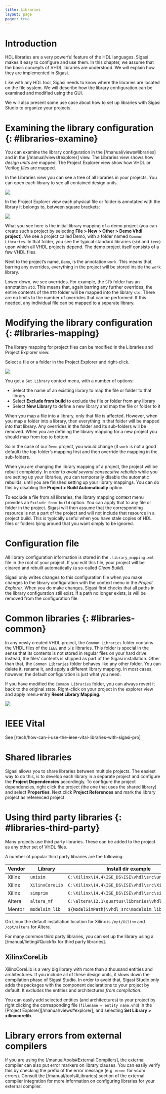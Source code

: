 ```yaml
---
title: Libraries
layout: page 
pager: true
---
```


# Introduction

HDL libraries are a very powerful feature of the HDL languages. Sigasi
makes it easy to configure and use them. In this chapter, we assume that
the basic concepts of VHDL libraries are understood. We will explain how
they are implemented in Sigasi.

Like with any HDL tool, Sigasi needs to know where the libraries are
located on the file system. We will describe how the library
configuration can be examined and modified using the GUI.

We will also present some use case about how to set up libraries with
Sigasi Studio to organize your projects.

# Examining the library configuration {: #libraries-examine}

You can examine the library configuration in the [/manual/views#libraries] 
and in the [/manual/views#explorer] 
view. The Libraries view shows how
*design units* are mapped. The Project Explorer view show how VHDL or
Verilog *files* are mapped.

In the Libraries view you can see a tree of all libraries in your
projects. You can open each library to see all contained design units.

![](images/librariesview.png)

In the Project Explorer view each physical file or folder is annotated
with the library it belongs to, between square brackets:

![](images/librarymappinginitialview.png)

What you see here is the initial library mapping of a demo project (you
can create such a project by selecting **File \> New \> Other \> Demo
Vhdl project**). We see a project called Demo, with a folder named
`Common Libraries`. In that folder, you see the typical standard
libraries (`std` and `ieee`) upon which all VHDL projects depend. The
demo project itself consists of a few VHDL files.

Next to the project’s name, `Demo`, is the annotation `work`. This means
that, barring any overrides, everything in the project will be stored
inside the `work` library.

Lower down, we see overrides. For example, the `STD` folder has an
annotation `std`. This means that, again barring any further overrides,
the entire contents of the `STD` folder will be mapped into the library
`std`. There are no limits to the number of overrides that can be
performed. If this needed, any individual file can be mapped to a
separate library.

# Modifying the library configuration {: #libraries-mapping}

The library mapping for project files can be modified in the Libraries
and Project Explorer view.

Select a file or a folder in the Project Explorer and right-click.

![](images/librarymappingcontextmenu.png)

You get a `Set Library` context menu, with a number of options:

-   Select the name of an existing library to map the file or folder to
    that library
-   Select **Exclude from build** to exclude the file or folder from any library
-   Select **New Library** to define a new library and map the file or
    folder to it

When you map a file into a library, only that file is affected. However,
when you map a folder into a library, then everything in that folder
will be mapped into that library. Any overrides in the folder and its
sub-folders will be removed. When you are defining the library mapping
for a new project you should map from top to bottom.

So in the case of our `Demo` project, you would change (if `work` is not
a good default) the top folder’s mapping first and then override the
mapping in the sub-folders.

When you are changing the library mapping of a project, the project will
be rebuilt completely. In order to *avoid several consecutive rebuilds*
while you are setting up your libraries, you can temporarily disable the
automatic rebuilds, until you are finished setting up your library
mappings. You can do this by disabling the **Project \> Build
Automatically** option.

To exclude a file from all libraries, the library mapping context menu
provides an `Exclude from build` option. You can apply that to any file or folder in
the project. Sigasi will then assume that the corresponding resource is
not a part of the project and will not include that resource in a
project build. This is typically useful when you have stale copies of
HDL files or folders lying around that you want simply to be ignored.

# Configuration file

All library configuration information is stored in the `.library_mapping.xml` file in the root of your project.
If you edit this file, your project will be cleared and rebuilt automatically (a so-called _Clean Build_).

Sigasi only writes changes to this configuration file when you make changes to the library configuration with the context menu in the _Project Explorer_. When you do make changes, Sigasi first checks that all paths in the library configuration still exist. If a path no longer exists, is will be removed from the configuration file.

# Common libraries {: #libraries-common}

In any newly created VHDL project, the `Common Libraries` folder
contains the VHDL files of the `IEEE` and `STD` libraries. This folder
is special in the sense that its contents is not stored in regular files
on your hard drive. Instead, the files’ contents is shipped as part of
the Sigasi installation. Other than that, the `Common Libraries` folder
behaves like any other folder. You can delete it, rename it, and apply a
different library mapping. In most cases, however, the default
configuration is just what you need.

If you have modified the `Common Libraries` folder, you can always
revert it back to the original state.
Right-click on your project in the explorer view and apply menu-entry
**Reset Library Mapping**.

![](images/librarymappingrestorecommonlibraries.png)

# IEEE Vital

See [/tech/how-can-i-use-the-ieee-vital-libraries-with-sigasi-pro]

# Shared libraries

Sigasi allows you to share libraries between multiple projects. The
easiest way to do this, is to develop each library in a separate project
and configure the **Project Dependencies** accordingly. To configure the
project dependencies, right click the project (the one that uses the
shared library) and select **Properties**. Next click **Project
References** and mark the library project as referenced project.

# Using third party libraries {: #libraries-third-party}

Many projects use third party libraries. These can be added to the
project as any other set of VHDL files.

A number of popular third party libraries are the following:

Vendor   | Library           | Install dir example
-------- | ----------------- | ----------------------------------------------------
Xilinx   | `unisim`          | `C:\Xilinx\14.4\ISE_DS\ISE\vhdl\src\unisims`
Xilinx   | `XilinxCoreLib`   | `C:\Xilinx\14.4\ISE_DS\ISE\vhdl\src\XilinxCoreLib`
Xilinx   | `simprim`         | `C:\Xilinx\14.4\ISE_DS\ISE\vhdl\src\simprims`
Altera   | `altera_mf`       | `C:\altera\12.1\quartus\libraries\vhdl`
Mentor   | `modelsim_lib`    | `${ModelSimPath}\vhdl_src\modelsim_lib`

On Linux the default installation location for Xilinx is `/opt/Xilinx`
and `/opt/altera` for Altera.

For many common third party libraries, you can set up the library using
a [/manual/linting#Quickfix for third party libraries].

## XilinxCoreLib

XilinxCoreLib is a very big library with more than a thousand entities and architectures. If you include all of these design units, it slows down the compilation phase of Sigasi Studio. In order to avoid that, Sigasi Studio only adds the packages with the component declarations to your project by default. It _excludes_ the entities and architectures _from compilation_.

You can easily add selected entities (and architectures) to your project by right clicking the corresponding file (`filename = entity name.vhd`) in the [Project Explorer][/manual/views#explorer], and selecting **Set Library > xilinxcorelib**.

# Library errors from external compilers

If you are using the [/manual/tools#External Compilers], the external compiler can also put error markers on library clauses. You can easily
verify this by checking the prefix of the error message (e.g. `vcom:` for vcom errors). Consult the [/manual/tools#Libraries] section of the external compiler integration for more information on configuring libraries for your external compiler.

